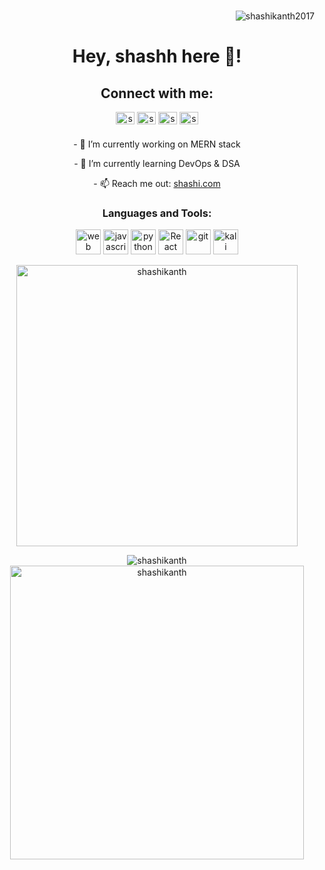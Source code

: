 <h3 align="right"></h3><p align="right" width="100"> <img src="https://komarev.com/ghpvc/?username=shashikanth2017" alt="shashikanth2017" /> </p>
<h1 align="center">Hey, shashh here 🤖!</h1>
<h2 align="center">Connect with me:</h2>
<p align="center">
<a href="https://www.linkedin.com/in/shashi-kanth-299aa9206/" target="blank"><img align="center" src="https://raw.githubusercontent.com/rahuldkjain/github-profile-readme-generator/master/src/images/icons/Social/linked-in-alt.svg" alt="shashi" height="20" width="30" /></a>
<a href="https://www.snapchat.com/add/shashhhh_2002?share_id=hl2Zdc9elxk&locale=en-GB" target="blank"><img align="center" src="https://raw.githubusercontent.com/rahuldkjain/github-profile-readme-generator/master/src/images/icons/Social/snapchat.svg" alt="shashi" height="20" width="30" /></a>
<a href=https://twitter.com/Yagamilight2002" target="blank"><img align="center" src="https://raw.githubusercontent.com/rahuldkjain/github-profile-readme-generator/master/src/images/icons/Social/twitter.svg" alt="shashi" height="20" width="30" /></a>
<a href="https://www.hackerrank.com/selvishashi117" target="blank"><img align="center" src="https://raw.githubusercontent.com/rahuldkjain/github-profile-readme-generator/master/src/images/icons/Social/hackerrank.svg" alt="shashi" height="20" width="30" /></a>

</p>


<h3 align="center"></h3> 
<p align="center">
- 🔭 I’m currently working on MERN stack
<p align="center">
- 🌱 I’m currently learning DevOps & DSA
<p align="center">                 
- 📫 Reach me out:  <a href="https://shashikanth.netlify.app" target="blank">shashi.com</a>
</p>


<h3 align="center">Languages and Tools:</h3>
<p align="center"><img src="https://w7.pngwing.com/pngs/738/965/png-transparent-web-development-web-design-software-development-web-developer-web-design-blue-angle-web-design.png" alt="web" width="40" height="40"/> <img src="https://upload.wikimedia.org/wikipedia/commons/thumb/9/99/Unofficial_JavaScript_logo_2.svg/512px-Unofficial_JavaScript_logo_2.svg.png" alt="javascript" width="40" height="40"/> <img src="https://upload.wikimedia.org/wikipedia/commons/thumb/0/0a/Python.svg/800px-Python.svg.png" alt="python" width="40" height="40"/> <img src="https://upload.wikimedia.org/wikipedia/commons/thumb/a/a7/React-icon.svg/1200px-React-icon.svg.png" alt="React" width="40" height="40"/>  <img src="https://git-scm.com/images/logos/downloads/Git-Icon-1788C.png" alt="git" width="40" height="40"/> <img src="https://w7.pngwing.com/pngs/313/385/png-transparent-kali-linux-backtrack-penetration-test-ubuntu-sick-branch-monochrome-vertebrate.png" alt="kali linux" width="40" height="40"/> </a> </p>

<p align="center"><img align="center" style:margin-top:"10px" src="https://github-readme-streak-stats.herokuapp.com/?user=shashikanth2017&" alt="shashikanth" width="450" /></p>
<p align="center"><img align="center" src="https://github-readme-stats.vercel.app/api?username=shashikanth2017" alt="shashikanth"  /> <img align="center" src="https://github-readme-stats.vercel.app/api?username=shashikanth2017&show_icons=true&locale=en" alt="shashikanth" width="470" /></p>



